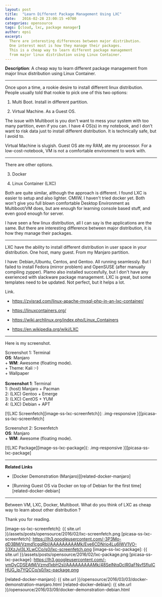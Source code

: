 ```yaml
---
layout: post
title:  "Learn Different Package Management Using LXC"
date:   2016-02-28 23:00:15 +0700
categories: opensource
tags: [cloud, lxc, package manager]
author: epsi
excerpt:
  There are interesting differences between major distribution.
  One interest most is how they manage their packages.
  This is a cheap way to learn different package management 
  from major linux distribution using Linux Container.
---
```


**Description**: A cheap way to learn different package management from major linux distribution using Linux Container.

* * *

Once upon a time, a rookie desire to install different linux distribution. People usually told that rookie to pick one of this two options:

1. Multi Boot. Install in different partition.

2. Virtual Machine. As a Guest OS.

The issue with Multiboot is you don't want to mess your system with too many partition, even if you can. I have 4 OS(s) in my notebook, and I don't want to risk data just to install different distribution. It is technically safe, but I avoid to.

Virtual Machine is slugish. Guest OS ate my RAM, ate my processor. For a low-cost-notebook, VM is not a comfortable environment to work with.

* * *

There are other options.

3. Docker

4. Linux Container (LXC)

Both are quite similar, although the approach is different. I found LXC is easier to setup and also lighter. CMIIW, I haven't tried docker yet. Both won't give you full blown comfortable Desktop Environment as Multiboot/VM does, but are enough for learning console based stuff, and even good enough for server.

I have seen a few linux distribution, all I can say is the applications are the same. But there are interesting difference between major distribution, it is how they manage their packages.

* * *

LXC have the ability to install different distribution in user space in your distribution. One host, many guest. From my Manjaro partition.

I have: Debian,/Ubuntu, Centos, and Gentoo. All running seamlessly. But I failed to install Fedora (mirror problem) and OpenSUSE (after manually compiling zypper). Plamo also installed succesfully, but I don't have any exerienced with slackware package management. LXC is great, but some templates need to be updated. Not perfect, but it helps a lot.

Link.

* <https://zyisrad.com/linux-apache-mysql-php-in-an-lxc-container/>

* <https://linuxcontainers.org/>

* <https://wiki.archlinux.org/index.php/Linux_Containers>

* <https://en.wikipedia.org/wiki/LXC>



* * *

Here is my screenshot.

<div class="sectionbox">
  <div class="sectionbox-heading">
    Screenshot 1: Terminal
  </div>
  <div class="sectionbox-body">
    <div>
<strong>OS</strong>: Manjaro<br/>
+ <strong>WM</strong>: Awesome (floating mode).<br/>
+ Theme: Kali :-)<br/>
+ Wallpaper<br/>
<br/>
<strong>Screenshot 1</strong>: Terminal<br/>
1: (host) Manjaro + Pacman<br/>
2: (LXC) Gentoo + Emerge<br/>
3: (LXC) CentOS + YUM<br/>
4: (LXC) Debian + APT<br/>
    </div>
  </div>
</div>


[![LXC Screenfetch][image-ss-lxc-screenfetch]{: .img-responsive }][picasa-ss-lxc-screenfetch]
<br/>

<div class="sectionbox">
  <div class="sectionbox-heading">
    Screenshot 2: Screenfetch
  </div>
  <div class="sectionbox-body">
    <div>
<strong>OS</strong>: Manjaro<br/>
+ <strong>WM</strong>: Awesome (floating mode).<br/>
    </div>
  </div>
</div>

[![LXC Package][image-ss-lxc-package]{: .img-responsive }][picasa-ss-lxc-package]
<br/>


-- -- --

**Related Links**

* [Docker Demonstration (Manjaro)][related-docker-manjaro]

* [Running Guest OS via Docker on top of Debian for the first time][related-docker-debian]

-- -- --

Between VM, LXC, Docker, Multiboot.
What do you think of LXC as cheap way to learn about other distribution ?

Thank you for reading.

[//]: <> ( -- -- -- links below -- -- -- )

[image-ss-lxc-screenfetch]: {{ site.url }}/assets/posts/opensource/2016/02/lxc-screenfetch.png
[picasa-ss-lxc-screenfetch]: https://lh3.googleusercontent.com/-3P3Mo-dD3BM/Vzmd1cgqRbI/AAAAAAAAAMk/Eve6CDNrio4Lu6IWV1VO-33XzJyl3LXLwCCo/s0/lxc-screenfetch.png
[image-ss-lxc-package]: {{ site.url }}/assets/posts/opensource/2016/02/lxc-package.png
[picasa-ss-lxc-package]: https://lh3.googleusercontent.com/-ymDyCDSEAtM/Vzmd1xbH2sI/AAAAAAAAAMk/48SelNtqDcIR0aFNvfSfluICHUG_lp7YQCCo/s0/lxc-package.png

[related-docker-manjaro]: {{ site.url }}/opensource/2016/03/03/docker-demonstration-manjaro.html
[related-docker-debian]: {{ site.url }}/opensource/2016/03/09/docker-demonstration-debian.html

